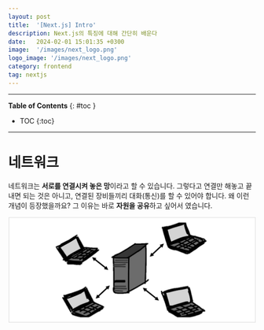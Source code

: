 ```yaml
---
layout: post
title:  '[Next.js] Intro'
description: Next.js의 특징에 대해 간단히 배운다
date:   2024-02-01 15:01:35 +0300
image:  '/images/next_logo.png'
logo_image: '/images/next_logo.png'
category: frontend
tag: nextjs
---
```


---
**Table of Contents**
{: #toc }
*  TOC
{:toc}

---

# 네트워크
네트워크는 **서로를 연결시켜 놓은 망**이라고 할 수 있습니다. 그렇다고 연결만 해놓고 끝내면 되는 것은 아니고, 연결된 장비들끼리 대화(통신)를 할 수 있어야 합니다. 왜 이런 개념이 등장했을까요? 그 이유는 바로 **자원을 공유**하고 싶어서 였습니다. 

![](/images/net_5.png)  
